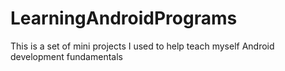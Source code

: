 # LearningAndroidPrograms

This is a set of mini projects I used to help teach myself Android development fundamentals

